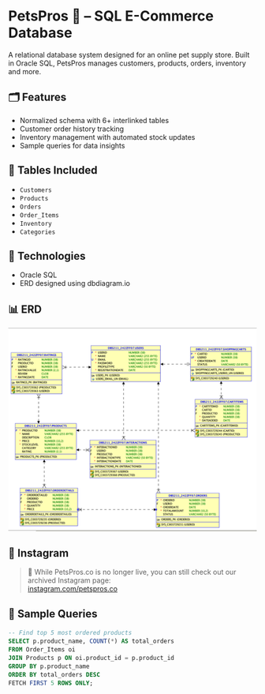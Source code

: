 # PetsPros 🐶 – SQL E-Commerce Database

A relational database system designed for an online pet supply store. Built in Oracle SQL, PetsPros manages customers, products, orders, inventory and more.

## 🗂️ Features

- Normalized schema with 6+ interlinked tables
- Customer order history tracking
- Inventory management with automated stock updates
- Sample queries for data insights

## 🧩 Tables Included

- `Customers`
- `Products`
- `Orders`
- `Order_Items`
- `Inventory`
- `Categories`

## 🧪 Technologies

- Oracle SQL
- ERD designed using dbdiagram.io

## 📊 ERD

![PetsPros ERD](./petspros_erd.png)

## 🤩 Instagram

> 🐾 While PetsPros.co is no longer live, you can still check out our archived Instagram page:  
[instagram.com/petspros.co](https://www.instagram.com/petspros.co)

## 🧾 Sample Queries

```sql
-- Find top 5 most ordered products
SELECT p.product_name, COUNT(*) AS total_orders
FROM Order_Items oi
JOIN Products p ON oi.product_id = p.product_id
GROUP BY p.product_name
ORDER BY total_orders DESC
FETCH FIRST 5 ROWS ONLY;
